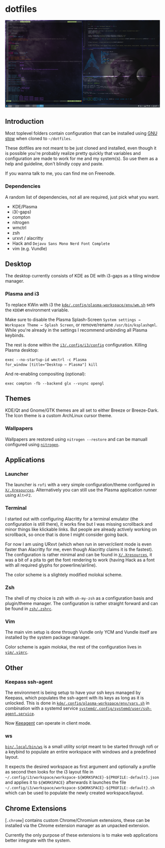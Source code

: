 dotfiles
========

![terminals screenshot](.meta/images/terminals.png)


## Introduction

Most toplevel folders contain configuration that can be installed using
[GNU stow](https://www.gnu.org/software/stow/manual/stow.html) when cloned to `~/dotfiles`.

These dotfiles are not meant to be just cloned and installed, even though it is
possible you're probably realize pretty quickly that variables and configuration
are made to work for me and my system(s). So use them as a help and guideline,
don't blindly copy and paste.

If you wanna talk to me, you can find me on Freenode.

### Dependencies

A random list of dependencies, not all are required, just pick what you want.

* KDE/Plasma
* i3(-gaps)
* compton
* nitrogen
* wmctrl
* zsh
* urxvt / alacritty
* Hack and `Dejavu Sans Mono Nerd Font Complete`
* vim (e.g. Vundle)


## Desktop

The desktop currently consists of KDE as DE with i3-gaps as a tiling window manager.

### Plasma and i3

To replace KWin with i3 the [`kde/.config/plasma-workspace/env/wm.sh`](kde/.config/plasma-workspace/env/wm.sh)
sets the `KDEWM` environment variable.

Make sure to disable the Plasma Splash-Screen `System settings → Workspace Theme → Splash Screen`,
or remove/rename `/usr/bin/ksplashqml`. While you're already in the settings I recommend
unbinding all Plasma keybinds.

The rest is done within the [`i3/.config/i3/config`](i3/.config/i3/config) configuration.
Killing Plasma desktop:

```
exec --no-startup-id wmctrl -c Plasma
for_window [title="Desktop — Plasma"] kill
```

And re-enabling compositing (optional):

```
exec compton -fb --backend glx --vsync opengl
```

## Themes

KDE/Qt and Gnome/GTK themes are all set to either Breeze or Breeze-Dark.
The Icon theme is a custom ArchLinux cursor theme.

### Wallpapers

Wallpapers are restored using `nitrogen --restore` and can be manuall configured using
[`nitrogen`](http://projects.l3ib.org/nitrogen/).

## Applications

### Launcher

The launcher is `rofi` with a very simple configuration/theme configured in
[`X/.Xresources`](X/.Xresources). Alternatively you can still use the Plasma
application runner using `Alt+F2`.

### Terminal

I started out with configuring Alacritty for a terminal emulator (the configuration
is still there), it works fine but I was missing scrollback and minor things like
klickable links. But people are already actively working on scrollback, so once
that is done I might consider going back.

For now I am using URxvt (which when run in server/client mode is even faster than
Alacritty for me, even though Alacritty claims it is the fastest). The configuration
is rather minimal and can be found in [`X/.Xresources`](X/.Xresources), it was a
bit of a pita to get the font rendering to work (having Hack as a font with
all required glyphs for powerline/airline).

The color scheme is a slightely modified molokai scheme.

### Zsh

The shell of my choice is zsh with `oh-my-zsh` as a configuration basis and
plugin/theme manager. The configuration is rather straight forward and can be found
in [`zsh/.zshrc`](zsh/.zshrc).

### Vim

The main vim setup is done through Vundle only YCM and Vundle itself are installed
by the system package manager.

Color scheme is again molokai, the rest of the configuration lives in
[`vim/.vimrc`](vim/.vimrc).


## Other

### Keepass ssh-agent

The environment is being setup to have your ssh keys managed by Keepass,
which populates the ssh-agent with its keys as long as it is unlocked.
This is done in [`kde/.config/plasma-workspace/env/vars.sh`](kde/.config/plasma-workspace/env/vars.sh)
in combination with a systemd service
[`systemd/.config/systemd/user/ssh-agent.service`](systemd/.config/systemd/user/ssh-agent.service).

Now [Keeagent](https://github.com/dlech/KeeAgent) can operate in client mode.

### ws

[`bin/.local/bin/ws`](bin/.local/bin/ws) is a small utility script meant to be started
through rofi or a keybind to populate an entire workspace with windows and a predefined
layout.

It expects the desired workspace as first argument and optionally a profile as second
then looks for the i3 layout file in
`~/.config/i3/workspace/workspace-${WORKSPACE}-${PROFILE:-default}.json` and applies it
to `${WORKSPACE}` afterwards it launches the file
`~/.config/i3/workspace/workspace-${WORKSPACE}-${PROFILE:-default}.sh` which can be
used to populate the newly created workspace/layout.

## Chrome Extensions

[`.chrome`] contains custom Chrome/Chromium extensions, these can be installed via
the Chrome extension manager as an unpacked extension.

Currently the only purpose of these extensions is to make web applications better
integrate with the system.

